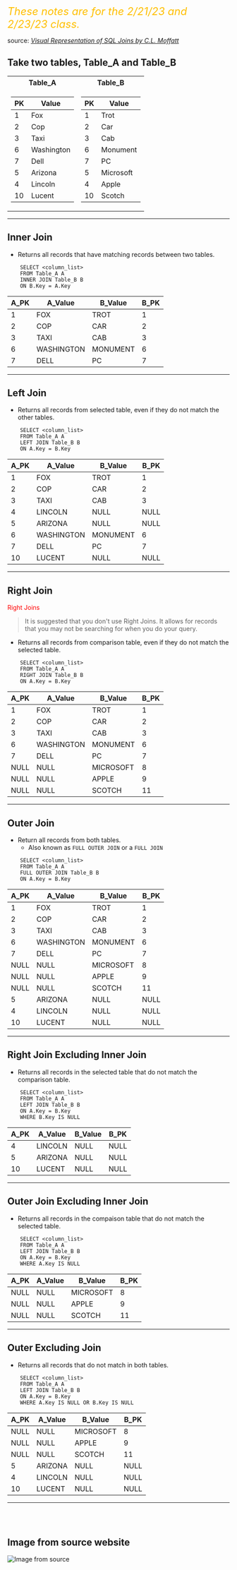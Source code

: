 <i><span style="color:#FFBF00"><font size="+2"> These notes are for the 2/21/23 and 2/23/23 class. </font></span></i>

source: *[Visual Representation of SQL Joins by C.L. Moffatt](https://www.codeproject.com/Articles/33052/Visual-Representation-of-SQL-Joins)*

## Take two tables, Table_A and Table_B

<table>
<tr><th>Table_A</th><th>Table_B</th></tr>
<tr><td>

|PK|Value|
|-|-|
|1|Fox|
|2|Cop|
|3|Taxi|
|6|Washington|
|7|Dell|
|5|Arizona|
|4|Lincoln|
|10|Lucent|

</td><td>

|PK|Value|
|-|-|
|1|Trot|
|2|Car|
|3|Cab|
|6|Monument|
|7|PC|
|5|Microsoft|
|4|Apple|
|10|Scotch|

</td></tr> </table>

---

## **Inner Join**
* Returns all records that have matching records between two tables.

```
    SELECT <column_list>
    FROM Table_A A
    INNER JOIN Table_B B
    ON B.Key = A.Key
```

|A_PK|A_Value   | B_Value   | B_PK|
|----|----------| ----------| ----|
|   1|FOX       | TROT      |    1|
|   2|COP       | CAR       |    2|
|   3|TAXI      | CAB       |    3|
|   6|WASHINGTON| MONUMENT  |    6|
|   7|DELL      | PC        |    7|
---

## **Left Join**
* Returns all records from selected table, even if they do not match the other  tables.

```
    SELECT <column_list>
    FROM Table_A A
    LEFT JOIN Table_B B
    ON A.Key = B.Key
```

|A_PK| A_Value  |  B_Value  | B_PK|
|----|----------| ----------| ----|
|   1|FOX       | TROT      |    1|
|   2|COP       | CAR       |    2|
|   3|TAXI      | CAB       |    3|
|   4|LINCOLN   | NULL      | NULL|
|   5|ARIZONA   | NULL      | NULL|
|   6|WASHINGTON| MONUMENT  |    6|
|   7|DELL      | PC        |    7|
|  10|LUCENT    | NULL      | NULL|

---

## **Right Join**
<span style="color:red"> Right Joins </span> 
> It is suggested that you don't use Right Joins. It allows for records that you may not be searching for when you do your query.
* Returns all records from comparison table, even if they do not match the selected table.

```
    SELECT <column_list>
    FROM Table_A A
    RIGHT JOIN Table_B B
    ON A.Key = B.Key
```

|A_PK |A_Value    |B_Value    |B_PK|
|---- |---------- |---------- |----|
|   1 |FOX        |TROT       |   1|
|   2 |COP        |CAR        |   2|
|   3 |TAXI       |CAB        |   3|
|   6 |WASHINGTON |MONUMENT   |   6|
|   7 |DELL       |PC         |   7|
|NULL |NULL       |MICROSOFT  |   8|
|NULL |NULL       |APPLE      |   9|
|NULL |NULL       |SCOTCH     |  11|

---

## **Outer Join**
* Return all records from both tables.
  * Also known as `FULL OUTER JOIN` or a `FULL JOIN`

```
    SELECT <column_list>
    FROM Table_A A
    FULL OUTER JOIN Table_B B
    ON A.Key = B.Key
```

|A_PK| A_Value   | B_Value   | B_PK|
|----| ----------| ----------| ----|
|   1| FOX       | TROT      |    1|
|   2| COP       | CAR       |    2|
|   3| TAXI      | CAB       |    3|
|   6| WASHINGTON| MONUMENT  |    6|
|   7| DELL      | PC        |    7|
|NULL| NULL      | MICROSOFT |    8|
|NULL| NULL      | APPLE     |    9|
|NULL| NULL      | SCOTCH    |   11|
|   5| ARIZONA   | NULL      | NULL|
|   4| LINCOLN   | NULL      | NULL|
|  10| LUCENT    | NULL      | NULL|

---

## **Right Join Excluding Inner Join**
* Returns all records in the selected table that do not match the comparison table.

```
    SELECT <column_list>
    FROM Table_A A
    LEFT JOIN Table_B B
    ON A.Key = B.Key
    WHERE B.Key IS NULL
```
|A_PK|A_Value   |B_Value   |B_PK|
|----|----------|----------|----|
|   4|LINCOLN   |NULL      |NULL|
|   5|ARIZONA   |NULL      |NULL|
|  10|LUCENT    |NULL      |NULL|

---

## **Outer Join Excluding Inner Join**
* Returns all records in the compaison table that do not match the selected table.

```
    SELECT <column_list>
    FROM Table_A A
    LEFT JOIN Table_B B
    ON A.Key = B.Key
    WHERE A.Key IS NULL
```

|A_PK|A_Value   |B_Value   |B_PK|
|----|----------|----------|----|
|NULL|NULL      |MICROSOFT |   8|
|NULL|NULL      |APPLE     |   9|
|NULL|NULL      |SCOTCH    |  11|

---

## **Outer Excluding Join**
* Returns all records that do not match in both tables.

```
    SELECT <column_list>
    FROM Table_A A
    LEFT JOIN Table_B B
    ON A.Key = B.Key
    WHERE A.Key IS NULL OR B.Key IS NULL
```
|A_PK|A_Value   |B_Value   |B_PK|
|----|----------|----------|----|
|NULL|NULL      |MICROSOFT |   8|
|NULL|NULL      |APPLE     |   9|
|NULL|NULL      |SCOTCH    |  11|
|   5|ARIZONA   |NULL      |NULL|
|   4|LINCOLN   |NULL      |NULL|
|  10|LUCENT    |NULL      |NULL|

---
<br></br>

## Image from source website

![Image from source](https://www.codeproject.com/KB/database/Visual_SQL_Joins/Visual_SQL_JOINS_V2.png)